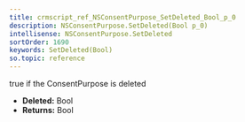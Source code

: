 ```yaml
---
title: crmscript_ref_NSConsentPurpose_SetDeleted_Bool_p_0
description: NSConsentPurpose.SetDeleted(Bool p_0)
intellisense: NSConsentPurpose.SetDeleted
sortOrder: 1690
keywords: SetDeleted(Bool)
so.topic: reference
---
```



true if the ConsentPurpose is deleted



* **Deleted:** Bool
* **Returns:** Bool


